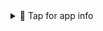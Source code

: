 <details>
<summary>📌 Tap for app info</summary>

:bar_chart: Data credits: [FBref](https://fbref.com/en/) / [StatsBomb](https://statsbomb.com/). All units per 90.

_**Outfield players dataset**_ - Total number of players : **2040**. Features for each player : **164**. Minimum 90s played : **3**.

_**Goal-keepers dataset**_ - Total number of players : **173**. Features for each player : **40**. Minimum 90s played : **1.5**.

:heavy_exclamation_mark: :bulb: **Note:** The similarity values are strictly based on the **statistical output of players**, in this case 40 statistical features for GK's and 164 features for outfield players. The similarity values are not probabilities but resemble more to percentiles (cosine distances normalized to the range 1 to 100).

:snake: Principal Component Analysis (PCA) was used for dimensionality reduction. The detailed blog's link will be posted here soon covering data preprocessing, exploratory data analysis and approach used for building the recommendation engine. 

💻 The code for this streamlit app is available [here](https://github.com/AvneeshAFC/Player_Recommender).

:earth_asia: Reach out to me on [Twitter](https://twitter.com/iAvneesh). Also check out my sports analytics work [here](https://twitter.com/ThirdRuns).

</details>
